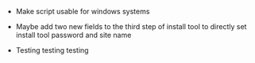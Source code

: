* Make script usable for windows systems

* Maybe add two new fields to the third step of install tool to directly set install tool password and site name

* Testing testing testing
